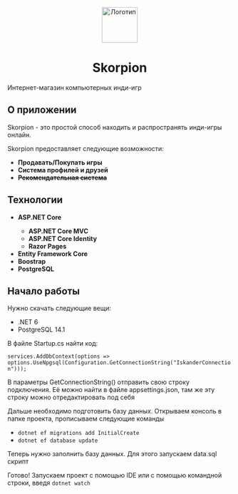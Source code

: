<p align="center"> 
  <img src="https://cdn-icons-png.flaticon.com/512/32/32840.png" alt="Логотип" width="80px" height="80px">
</p>
<h1 align="center"> Skorpion </h1>
<p>Интернет-магазин компьютерных инди-игр</p>
<h2>О приложении</h2>
<p>Skorpion - это простой способ находить и распространять инди-игры онлайн.</p>
<p>Skorpion предоставляет следующие возможности:</p>
<ul>
  <li><b>Продавать/Покупать игры</b></li>
  <li><b>Система профилей и друзей</b></li>
  <li><b><strike>Рекомендательная система</strike></b></li>
</ul>
<h2>Технологии</h2>
<ul>
  <li><b>ASP.NET Core</b></li>
    <ul>
      <li><b>ASP.NET Core MVC</b></li>
      <li><b>ASP.NET Core Identity</b></li>
      <li><b>Razor Pages</b></li>
    </ul>
  <li><b>Entity Framework Core</b></li>
  <li><b>Boostrap</b></li>
  <li><b>PostgreSQL</b></li>
</ul>
<h2>Начало работы</h2>
<p>Нужно скачать следующие вещи:</p>
<ul>
  <li>.NET 6</li>
  <li>PostgreSQL 14.1</li>
</ul>
<p>В файле Startup.cs найти код:</p><code>services.AddDbContext<ApplicationContext>(options => options.UseNpgsql(Configuration.GetConnectionString("IskanderConnection")));</code>  
<p></p>
<p>В параметры GetConnectionString() отправить свою строку подключения. Её можно найти в файле appsettings.json, там же эту строку можно отредактировать под себя</p>
<p>Дальше необходимо подготовить базу данных. Открываем консоль в папке проекта, прописываем следующие команды</p>
<ul>
  <li><code>dotnet ef migrations add InitialCreate</code></li>
  <li><code>dotnet ef database update</code></li>
</ul>
<p>Теперь нужно заполнить базу данных. Для этого запускаем data.sql скрипт</p>
<p>Готово! Запускаем проект с помощью IDE или с помощью командной строки, введя <code>dotnet watch</code></p>
